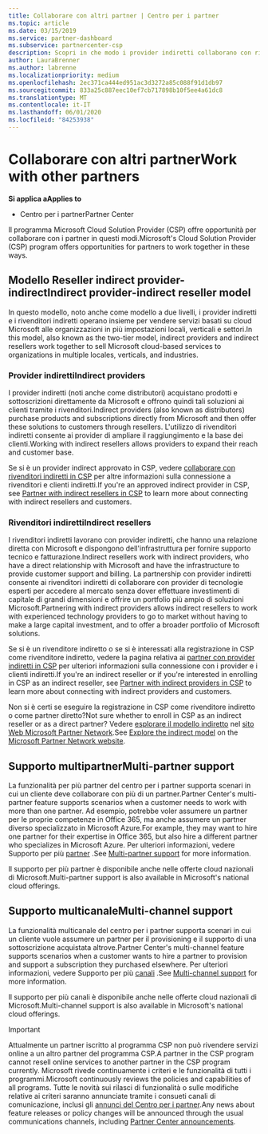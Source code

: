 ```yaml
---
title: Collaborare con altri partner | Centro per i partner
ms.topic: article
ms.date: 03/15/2019
ms.service: partner-dashboard
ms.subservice: partnercenter-csp
description: Scopri in che modo i provider indiretti collaborano con rivenditori indiretti nel programma Cloud Solution Provider (CSP) e determinano quale ruolo è adatto a te.
author: LauraBrenner
ms.author: labrenne
ms.localizationpriority: medium
ms.openlocfilehash: 2ec371ca444ed951ac3d3272a85c088f91d1db97
ms.sourcegitcommit: 833a25c887eec10ef7cb717898b10f5ee4a61dc8
ms.translationtype: MT
ms.contentlocale: it-IT
ms.lasthandoff: 06/01/2020
ms.locfileid: "84253938"
---
```

# <a name="work-with-other-partners"></a><span data-ttu-id="e74e4-103">Collaborare con altri partner</span><span class="sxs-lookup"><span data-stu-id="e74e4-103">Work with other partners</span></span>

<span data-ttu-id="e74e4-104">**Si applica a**</span><span class="sxs-lookup"><span data-stu-id="e74e4-104">**Applies to**</span></span>

-  <span data-ttu-id="e74e4-105">Centro per i partner</span><span class="sxs-lookup"><span data-stu-id="e74e4-105">Partner Center</span></span>

<span data-ttu-id="e74e4-106">Il programma Microsoft Cloud Solution Provider (CSP) offre opportunità per collaborare con i partner in questi modi.</span><span class="sxs-lookup"><span data-stu-id="e74e4-106">Microsoft's Cloud Solution Provider (CSP) program offers opportunities for partners to work together in these ways.</span></span>

## <a name="indirect-provider-indirect-reseller-model"></a><span data-ttu-id="e74e4-107">Modello Reseller indirect provider-indirect</span><span class="sxs-lookup"><span data-stu-id="e74e4-107">Indirect provider-indirect reseller model</span></span>

<span data-ttu-id="e74e4-108">In questo modello, noto anche come modello a due livelli, i provider indiretti e i rivenditori indiretti operano insieme per vendere servizi basati su cloud Microsoft alle organizzazioni in più impostazioni locali, verticali e settori.</span><span class="sxs-lookup"><span data-stu-id="e74e4-108">In this model, also known as the two-tier model, indirect providers and indirect resellers work together to sell Microsoft cloud-based services to organizations in multiple locales, verticals, and industries.</span></span> 

### <a name="indirect-providers"></a><span data-ttu-id="e74e4-109">Provider indiretti</span><span class="sxs-lookup"><span data-stu-id="e74e4-109">Indirect providers</span></span>

<span data-ttu-id="e74e4-110">I provider indiretti (noti anche come distributori) acquistano prodotti e sottoscrizioni direttamente da Microsoft e offrono quindi tali soluzioni ai clienti tramite i rivenditori.</span><span class="sxs-lookup"><span data-stu-id="e74e4-110">Indirect providers (also known as distributors) purchase products and subscriptions directly from Microsoft and then offer these solutions to customers through resellers.</span></span> <span data-ttu-id="e74e4-111">L'utilizzo di rivenditori indiretti consente ai provider di ampliare il raggiungimento e la base dei clienti.</span><span class="sxs-lookup"><span data-stu-id="e74e4-111">Working with indirect resellers allows providers to expand their reach and customer base.</span></span> 

<span data-ttu-id="e74e4-112">Se si è un provider indirect approvato in CSP, vedere [collaborare con rivenditori indiretti in CSP](indirect-provider-tasks-in-partner-center.md) per altre informazioni sulla connessione a rivenditori e clienti indiretti.</span><span class="sxs-lookup"><span data-stu-id="e74e4-112">If you're an approved indirect provider in CSP, see [Partner with indirect resellers in CSP](indirect-provider-tasks-in-partner-center.md) to learn more about connecting with indirect resellers and customers.</span></span> 

### <a name="indirect-resellers"></a><span data-ttu-id="e74e4-113">Rivenditori indiretti</span><span class="sxs-lookup"><span data-stu-id="e74e4-113">Indirect resellers</span></span> 

<span data-ttu-id="e74e4-114">I rivenditori indiretti lavorano con provider indiretti, che hanno una relazione diretta con Microsoft e dispongono dell'infrastruttura per fornire supporto tecnico e fatturazione.</span><span class="sxs-lookup"><span data-stu-id="e74e4-114">Indirect resellers work with indirect providers, who have a direct relationship with Microsoft and have the infrastructure to provide customer support and billing.</span></span> <span data-ttu-id="e74e4-115">La partnership con provider indiretti consente ai rivenditori indiretti di collaborare con provider di tecnologie esperti per accedere al mercato senza dover effettuare investimenti di capitale di grandi dimensioni e offrire un portfolio più ampio di soluzioni Microsoft.</span><span class="sxs-lookup"><span data-stu-id="e74e4-115">Partnering with indirect providers allows indirect resellers to work with experienced technology providers to go to market without having to make a large capital investment, and to offer a broader portfolio of Microsoft solutions.</span></span> 

<span data-ttu-id="e74e4-116">Se si è un rivenditore indiretto o se si è interessati alla registrazione in CSP come rivenditore indiretto, vedere la pagina relativa ai [partner con provider indiretti in CSP](indirect-reseller-tasks-in-partner-center.md) per ulteriori informazioni sulla connessione con i provider e i clienti indiretti.</span><span class="sxs-lookup"><span data-stu-id="e74e4-116">If you're an indirect reseller or if you're interested in enrolling in CSP as an indirect reseller, see [Partner with indirect providers in CSP](indirect-reseller-tasks-in-partner-center.md) to learn more about connecting with indirect providers and customers.</span></span>

<span data-ttu-id="e74e4-117">Non si è certi se eseguire la registrazione in CSP come rivenditore indiretto o come partner diretto?</span><span class="sxs-lookup"><span data-stu-id="e74e4-117">Not sure whether to enroll in CSP as an indirect reseller or as a direct partner?</span></span> <span data-ttu-id="e74e4-118">Vedere [esplorare il modello indiretto](https://partner.microsoft.com/cloud-solution-provider/indirect) nel [sito Web Microsoft Partner Network](https://partner.microsoft.com).</span><span class="sxs-lookup"><span data-stu-id="e74e4-118">See [Explore the indirect model](https://partner.microsoft.com/cloud-solution-provider/indirect) on the [Microsoft Partner Network website](https://partner.microsoft.com).</span></span>   

## <a name="multi-partner-support"></a><span data-ttu-id="e74e4-119">Supporto multipartner</span><span class="sxs-lookup"><span data-stu-id="e74e4-119">Multi-partner support</span></span>

<span data-ttu-id="e74e4-120">La funzionalità per più partner del centro per i partner supporta scenari in cui un cliente deve collaborare con più di un partner.</span><span class="sxs-lookup"><span data-stu-id="e74e4-120">Partner Center's multi-partner feature supports scenarios when a customer needs to work with more than one partner.</span></span> <span data-ttu-id="e74e4-121">Ad esempio, potrebbe voler assumere un partner per le proprie competenze in Office 365, ma anche assumere un partner diverso specializzato in Microsoft Azure.</span><span class="sxs-lookup"><span data-stu-id="e74e4-121">For example, they may want to hire one partner for their expertise in Office 365, but also hire a different partner who specializes in Microsoft Azure.</span></span> <span data-ttu-id="e74e4-122">Per ulteriori informazioni, vedere Supporto per più [partner](multipartner.md) .</span><span class="sxs-lookup"><span data-stu-id="e74e4-122">See [Multi-partner support](multipartner.md) for more information.</span></span>

<span data-ttu-id="e74e4-123">Il supporto per più partner è disponibile anche nelle offerte cloud nazionali di Microsoft.</span><span class="sxs-lookup"><span data-stu-id="e74e4-123">Multi-partner support is also available in Microsoft's national cloud offerings.</span></span> 

## <a name="multi-channel-support"></a><span data-ttu-id="e74e4-124">Supporto multicanale</span><span class="sxs-lookup"><span data-stu-id="e74e4-124">Multi-channel support</span></span>

<span data-ttu-id="e74e4-125">La funzionalità multicanale del centro per i partner supporta scenari in cui un cliente vuole assumere un partner per il provisioning e il supporto di una sottoscrizione acquistata altrove.</span><span class="sxs-lookup"><span data-stu-id="e74e4-125">Partner Center's multi-channel feature supports scenarios when a customer wants to hire a partner to provision and support a subscription they purchased elsewhere.</span></span> <span data-ttu-id="e74e4-126">Per ulteriori informazioni, vedere Supporto per più [canali](multichannel.md) .</span><span class="sxs-lookup"><span data-stu-id="e74e4-126">See [Multi-channel support](multichannel.md) for more information.</span></span>

<span data-ttu-id="e74e4-127">Il supporto per più canali è disponibile anche nelle offerte cloud nazionali di Microsoft.</span><span class="sxs-lookup"><span data-stu-id="e74e4-127">Multi-channel support is also available in Microsoft's national cloud offerings.</span></span>

> [!IMPORTANT]  
> <span data-ttu-id="e74e4-128">Attualmente un partner iscritto al programma CSP non può rivendere servizi online a un altro partner del programma CSP.</span><span class="sxs-lookup"><span data-stu-id="e74e4-128">A partner in the CSP program cannot resell online services to another partner in the CSP program currently.</span></span> <span data-ttu-id="e74e4-129">Microsoft rivede continuamente i criteri e le funzionalità di tutti i programmi.</span><span class="sxs-lookup"><span data-stu-id="e74e4-129">Microsoft continuously reviews the policies and capabilities of all programs.</span></span> <span data-ttu-id="e74e4-130">Tutte le novità sui rilasci di funzionalità o sulle modifiche relative ai criteri saranno annunciate tramite i consueti canali di comunicazione, inclusi gli [annunci del Centro per i partner](announcements/index.md).</span><span class="sxs-lookup"><span data-stu-id="e74e4-130">Any news about feature releases or policy changes will be announced through the usual communications channels, including [Partner Center announcements](announcements/index.md).</span></span>
